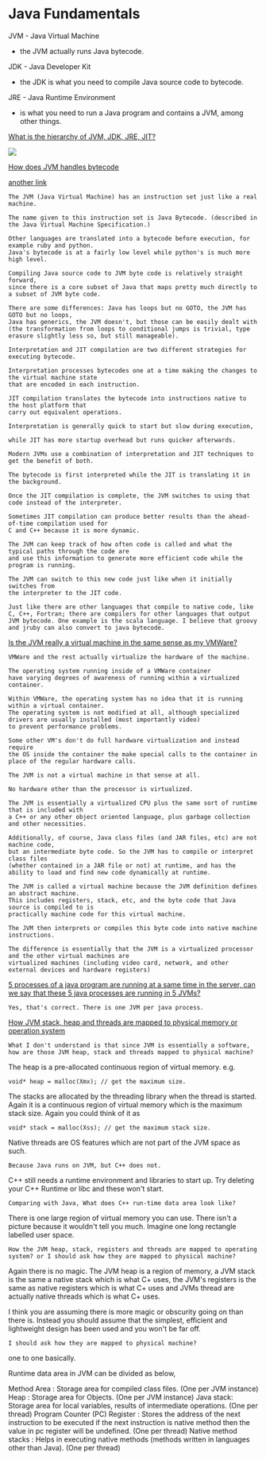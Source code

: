 # Java Fundamentals

JVM - Java Virtual Machine 
- the JVM actually runs Java bytecode.

JDK - Java Developer Kit 
- the JDK is what you need to compile Java source code to bytecode.

JRE - Java Runtime Environment 
- is what you need to run a Java program and contains a JVM, among other things.

[What is the hierarchy of JVM, JDK, JRE, JIT?](https://stackoverflow.com/questions/17408363/what-is-the-hierarchy-of-jvm-jdk-jre-jit)

![](https://i.stack.imgur.com/eUqSJ.png)

[How does JVM handles bytecode](https://stackoverflow.com/questions/2203248/what-are-bytecodes-and-how-does-the-jvm-handle-them) 

[another link](https://softwareengineering.stackexchange.com/questions/286712/compilation-to-bytecode-vs-machine-code)

    The JVM (Java Virtual Machine) has an instruction set just like a real machine. 
    
    The name given to this instruction set is Java Bytecode. (described in the Java Virtual Machine Specification.) 
    
    Other languages are translated into a bytecode before execution, for example ruby and python. 
    Java's bytecode is at a fairly low level while python's is much more high level.
    
    Compiling Java source code to JVM byte code is relatively straight forward, 
    since there is a core subset of Java that maps pretty much directly to a subset of JVM byte code.
    
    There are some differences: Java has loops but no GOTO, the JVM has GOTO but no loops, 
    Java has generics, the JVM doesn't, but those can be easily dealt with 
    (the transformation from loops to conditional jumps is trivial, type erasure slightly less so, but still manageable). 
    
    Interpretation and JIT compilation are two different strategies for executing bytecode.
    
    Interpretation processes bytecodes one at a time making the changes to the virtual machine state 
    that are encoded in each instruction. 
    
    JIT compilation translates the bytecode into instructions native to the host platform that 
    carry out equivalent operations.
    
    Interpretation is generally quick to start but slow during execution, 
    
    while JIT has more startup overhead but runs quicker afterwards. 
    
    Modern JVMs use a combination of interpretation and JIT techniques to get the benefit of both. 
    
    The bytecode is first interpreted while the JIT is translating it in the background. 
    
    Once the JIT compilation is complete, the JVM switches to using that code instead of the interpreter. 
    
    Sometimes JIT compilation can produce better results than the ahead-of-time compilation used for 
    C and C++ because it is more dynamic. 
    
    The JVM can keep track of how often code is called and what the typical paths through the code are 
    and use this information to generate more efficient code while the program is running. 
    
    The JVM can switch to this new code just like when it initially switches from 
    the interpreter to the JIT code.
    
    Just like there are other languages that compile to native code, like C, C++, Fortran; there are compilers for other languages that output JVM bytecode. One example is the scala language. I believe that groovy and jruby can also convert to java bytecode.

[Is the JVM really a virtual machine in the same sense as my VMWare?](https://stackoverflow.com/questions/861422/is-the-java-virtual-machine-really-a-virtual-machine-in-the-same-sense-as-my-vmw)

    VMWare and the rest actually virtualize the hardware of the machine. 
    
    The operating system running inside of a VMWare container 
    have varying degrees of awareness of running within a virtualized container. 
    
    Within VMWare, the operating system has no idea that it is running within a virtual container. 
    The operating system is not modified at all, although specialized drivers are usually installed (most importantly video) 
    to prevent performance problems. 
    
    Some other VM's don't do full hardware virtualization and instead require 
    the OS inside the container the make special calls to the container in place of the regular hardware calls.
    
    The JVM is not a virtual machine in that sense at all. 
    
    No hardware other than the processor is virtualized. 
    
    The JVM is essentially a virtualized CPU plus the same sort of runtime that is included with 
    a C++ or any other object oriented language, plus garbage collection and other necessities.
    
    Additionally, of course, Java class files (and JAR files, etc) are not machine code, 
    but an intermediate byte code. So the JVM has to compile or interpret class files 
    (whether contained in a JAR file or not) at runtime, and has the ability to load and find new code dynamically at runtime.
    
    The JVM is called a virtual machine because the JVM definition defines an abstract machine. 
    This includes registers, stack, etc, and the byte code that Java source is compiled to is 
    practically machine code for this virtual machine. 
    
    The JVM then interprets or compiles this byte code into native machine instructions.
    
    The difference is essentially that the JVM is a virtualized processor and the other virtual machines are 
    virtualized machines (including video card, network, and other external devices and hardware registers)
    
[5 processes of a java program are running at a same time in the server, can we say that these 5 java processes are running in 5 JVMs?](https://stackoverflow.com/questions/4301531/jvm-and-java-linux-process)

    Yes, that's correct. There is one JVM per java process.
    
[How JVM stack, heap and threads are mapped to physical memory or operation system](https://stackoverflow.com/questions/16264118/how-jvm-stack-heap-and-threads-are-mapped-to-physical-memory-or-operation-syste)

    What I don't understand is that since JVM is essentially a software, how are those JVM heap, stack and threads mapped to physical machine?

The heap is a pre-allocated continuous region of virtual memory. e.g.
    
    void* heap = malloc(Xmx); // get the maximum size.
     
The stacks are allocated by the threading library when the thread is started. Again it is a continuous region of virtual memory which is the maximum stack size. Again you could think of it as

    void* stack = malloc(Xss); // get the maximum stack size.
    
Native threads are OS features which are not part of the JVM space as such.
    
    Because Java runs on JVM, but C++ does not.
    
C++ still needs a runtime environment and libraries to start up. Try deleting your C++ Runtime or libc and these won't start.
    
    Comparing with Java, What does C++ run-time data area look like?
    
There is one large region of virtual memory you can use. There isn't a picture because it wouldn't tell you much. Imagine one long rectangle labelled user space.
    
    How the JVM heap, stack, registers and threads are mapped to operating system? or I should ask how they are mapped to physical machine?
    
Again there is no magic. The JVM heap is a region of memory, a JVM stack is the same a native stack which is what C+ uses, the JVM's registers is the same as native registers which is what C+ uses and JVMs thread are actually native threads which is what C+ uses.
    
I think you are assuming there is more magic or obscurity going on than there is. Instead you should assume that the simplest, efficient and lightweight design has been used and you won't be far off.
    
    I should ask how they are mapped to physical machine?

one to one basically.
    

Runtime data area in JVM can be divided as below,

Method Area : Storage area for compiled class files. (One per JVM instance)
Heap : Storage area for Objects. (One per JVM instance)
Java stack: Storage area for local variables, results of intermediate operations. (One per thread)
Program Counter (PC) Register : Stores the address of the next instruction to be executed if the next instruction is native method then the value in pc register will be undefined. (One per thread)
Native method stacks : Helps in executing native methods (methods written in languages other than Java). (One per thread)